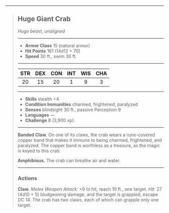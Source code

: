 ***
> ## Huge Giant Crab
> *Huge beast, unaligned*
> 
> ***
> 
> - **Armor Class** 15 (natural armor)
> - **Hit Points** 161 (14d12 + 70)
> - **Speed** 30 ft., swim 30 ft.
> 
> ***
> 
> |STR|DEX|CON|INT|WIS|CHA|
> |:---:|:---:|:---:|:---:|:---:|:---:|
> |20|15|20|1|9|3|
> 
> ***
> 
> - **Skills** stealth +4
> - **Condition Immunities** charmed, frightened, paralyzed
> - **Senses** blindsight 30 ft., passive Perception 9
> - **Languages** —
> - **Challenge** 8 (3,900 xp)
> 
> ***
> 
> **Banded Claw.** On one of its claws, the crab wears a rune-covered copper band that makes it immune to being charmed, frightened, and paralyzed. The copper band is worthless as a treasure, as the magic is keyed to this crab.
> 
> **Amphibious.** The crab can breathe air and water.
> 
> ***
> 
> ### Actions
> **Claw.** *Melee Weapon Attack:* +9 to hit, reach 10 ft., one target. *Hit:* 27 (4d10 + 5) bludgeoning damage, and the target is grappled, escape DC 14. The crab has two claws, each of which can grapple only one target.